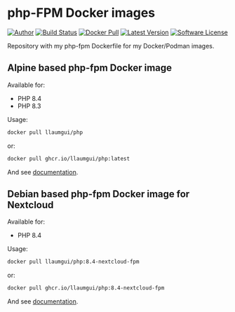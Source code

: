# php-FPM Docker images

[![Author][ico-bluesky]][link-bluesky]
[![Build Status][ico-ghactions]][link-ghactions]
[![Docker Pull][ico-docker]][link-docker]
[![Latest Version][ico-version]][link-docker]
[![Software License][ico-license]](LICENSE)

Repository with my php-fpm Dockerfile for my Docker/Podman images.

## Alpine based php-fpm Docker image

Available for:

* PHP 8.4
* PHP 8.3

Usage:

```bash
docker pull llaumgui/php
```

or:

```bash
docker pull ghcr.io/llaumgui/php:latest
```

And see [documentation](https://github.com/llaumgui/docker-images-php-fpm/tree/main/8.4).

## Debian based php-fpm Docker image for Nextcloud

Available for:

* PHP 8.4

Usage:

```bash
docker pull llaumgui/php:8.4-nextcloud-fpm
```

or:

```bash
docker pull ghcr.io/llaumgui/php:8.4-nextcloud-fpm
```

And see [documentation](https://github.com/llaumgui/docker-images-php-fpm/tree/main/8.4-nextcloud).

[ico-bluesky]: https://img.shields.io/static/v1?label=Author&message=llaumgui&color=208bfe&logo=bluesky&style=flat-square
[link-bluesky]: https://bsky.app/profile/llaumgui.kulakowski.fr
[ico-docker]: https://img.shields.io/docker/pulls/llaumgui/php?color=%2496ed&logo=docker&style=flat-square
[link-docker]: https://hub.docker.com/r/llaumgui/php
[ico-ghactions]: https://img.shields.io/github/actions/workflow/status/llaumgui/docker-images-php-fpm/devops.yml?label=DevOps&logo=github&style=flat-square
[link-ghactions]: https://github.com/llaumgui/docker-images-php-fpm/actions
[ico-version]: https://img.shields.io/docker/v/llaumgui/php?sort=semver&color=%2496ed&logo=docker&style=flat-square
[ico-license]: https://img.shields.io/github/license/llaumgui/docker-images-php-fpm?style=flat-square
